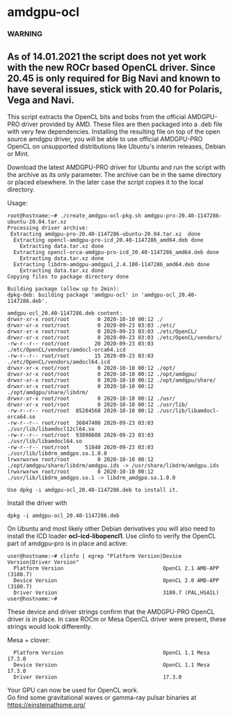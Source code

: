 # amdgpu-ocl

### WARNING

As of 14.01.2021 the script does not yet work with the new ROCr based OpenCL driver.
Since 20.45 is only required for Big Navi and known to have several issues, stick with 20.40 for Polaris, Vega and Navi.  
-
  
This script extracts the OpenCL bits and bobs from the official AMDGPU-PRO driver provided by AMD.
These files are then packaged into a .deb file with very few  dependencies.
Installing the resulting file on top of the open source amdgpu driver, you will be able to use official AMDGPU-PRO OpenCL on unsupported distributions like Ubuntu's interim releases, Debian or Mint. 

Download the latest AMDGPU-PRO driver for Ubuntu and run the script with the archive as its only parameter.
The archive can be in the same directory or placed elsewhere. In the later case the script copies it to the local directory.


Usage:
```
root@hostname:~# ./create_amdgpu-ocl-pkg.sh amdgpu-pro-20.40-1147286-ubuntu-20.04.tar.xz
Processing driver archive:
 Extracting amdgpu-pro-20.40-1147286-ubuntu-20.04.tar.xz  done
  Extracting opencl-amdgpu-pro-icd_20.40-1147286_amd64.deb done
    Extracting data.tar.xz done
  Extracting opencl-orca-amdgpu-pro-icd_20.40-1147286_amd64.deb done
    Extracting data.tar.xz done
  Extracting libdrm-amdgpu-amdgpu1_2.4.100-1147286_amd64.deb done
    Extracting data.tar.xz done
Copying files to package directory done

Building package (allow up to 2min):
dpkg-deb: building package 'amdgpu-ocl' in 'amdgpu-ocl_20.40-1147286.deb'.

amdgpu-ocl_20.40-1147286.deb content:
drwxr-xr-x root/root         0 2020-10-10 00:12 ./
drwxr-xr-x root/root         0 2020-09-23 03:03 ./etc/
drwxr-xr-x root/root         0 2020-09-23 03:03 ./etc/OpenCL/
drwxr-xr-x root/root         0 2020-09-23 03:03 ./etc/OpenCL/vendors/
-rw-r--r-- root/root        20 2020-09-23 03:03 ./etc/OpenCL/vendors/amdocl-orca64.icd
-rw-r--r-- root/root        15 2020-09-23 03:03 ./etc/OpenCL/vendors/amdocl64.icd
drwxr-xr-x root/root         0 2020-10-10 00:12 ./opt/
drwxr-xr-x root/root         0 2020-10-10 00:12 ./opt/amdgpu/
drwxr-xr-x root/root         0 2020-10-10 00:12 ./opt/amdgpu/share/
drwxr-xr-x root/root         0 2020-10-10 00:12 ./opt/amdgpu/share/libdrm/
drwxr-xr-x root/root         0 2020-10-10 00:12 ./usr/
drwxr-xr-x root/root         0 2020-10-10 00:12 ./usr/lib/
-rw-r--r-- root/root  85284568 2020-10-10 00:12 ./usr/lib/libamdocl-orca64.so
-rw-r--r-- root/root  36847400 2020-09-23 03:03 ./usr/lib/libamdocl12cl64.so
-rw-r--r-- root/root  93898608 2020-09-23 03:03 ./usr/lib/libamdocl64.so
-rw-r--r-- root/root     51840 2020-09-23 03:03 ./usr/lib/libdrm_amdgpo.so.1.0.0
lrwxrwxrwx root/root         0 2020-10-10 00:12 ./opt/amdgpu/share/libdrm/amdgpu.ids -> /usr/share/libdrm/amdgpu.ids
lrwxrwxrwx root/root         0 2020-10-10 00:12 ./usr/lib/libdrm_amdgpo.so.1 -> libdrm_amdgpo.so.1.0.0

Use dpkg -i amdgpu-ocl_20.40-1147286.deb to install it.
```
Install the driver with 
```
dpkg -i amdgpu-ocl_20.40-1147286.deb
```

On Ubuntu and most likely other Debian derivatives you will also need to install the ICD loader **ocl-icd-libopencl1**.
Use clinfo to verify the OpenCL part of amdgpu-pro is in place and active:
```
user@hostname:~# clinfo | egrep "Platform Version|Device Version|Driver Version"
  Platform Version                                OpenCL 2.1 AMD-APP (3180.7)
  Device Version                                  OpenCL 2.0 AMD-APP (3180.7)
  Driver Version                                  3180.7 (PAL,HSAIL)
user@hostname:~# 
```
These device and driver strings confirm that the AMDGPU-PRO OpenCL driver is in place. In case ROCm or Mesa OpenCL driver were present, these strings would look differently.

Mesa + clover:
```
  Platform Version                                OpenCL 1.1 Mesa 17.3.0
  Device Version                                  OpenCL 1.1 Mesa 17.3.0
  Driver Version                                  17.3.0
```


Your GPU can now be used for OpenCL work.  
Go find some gravitational waves or gamma-ray pulsar binaries at https://einsteinathome.org/ 
